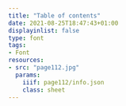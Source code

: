 ```yaml
---
title: "Table of contents"
date: 2021-08-25T18:47:43+01:00
displayinlist: false
type: font
tags:
- Font
resources:
- src: "page112.jpg"
  params:
    iiif: page112/info.json
    class: sheet
---
```


